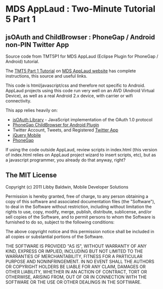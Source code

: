 # MDS AppLaud : Two-Minute Tutorial 5 Part 1 

## jsOAuth and ChildBrowser : PhoneGap / Android non-PIN Twitter App

Source code from TMT5P1 for MDS AppLaud (Eclipse Plugin for PhoneGap / Android) tutorial.

The [TMT5 Part 1 Tutorial](http://www.mobiledevelopersolutions.com/home/start/twominutetutorials/tmt5p1) on [MDS AppLaud website](http://www.mobiledevelopersolutions.com/) has complete instructions, this source and useful links.

This code is html/javascript/css and therefore not specific to Android. AppLaud projects using this code run very well on an AVD (Android Virtual Device), as well as a real Android 2.x device, with carrier or wifi connectivity.

This app relies heavily on:

* [jsOAuth Library](https://github.com/bytespider/jsOAuth) - JavaScript implementation of the OAuth 1.0 protocol
* [PhoneGap ChildBrowser for Android Plugin](https://github.com/phonegap/phonegap-plugins/tree/master/Android/ChildBrowser)
* Twitter Account, Tweets, and Registered [Twitter App](https://dev.twitter.com/)
* [jQuery Mobile](http://jquerymobile.com)
* [PhoneGap](http://phonegap.com)

If using the code outside AppLaud, review scripts in index.html (this version of index.html relies on AppLaud project wizard to insert scripts, etc), but as a javascript programmer, you already do that anyway, right?

## The MIT License

Copyright (c) 2011 Libby Baldwin, Mobile Developer Solutions 

Permission is hereby granted, free of charge, to any person obtaining a copy of this software and associated documentation files (the "Software"), to deal in the Software without restriction, including without limitation the rights to use, copy, modify, merge, publish, distribute, sublicense, and/or sell copies of the Software, and to permit persons to whom the Software is furnished to do so, subject to the following conditions:

The above copyright notice and this permission notice shall be included in all copies or substantial portions of the Software.

THE SOFTWARE IS PROVIDED "AS IS", WITHOUT WARRANTY OF ANY KIND, EXPRESS OR IMPLIED, INCLUDING BUT NOT LIMITED TO THE WARRANTIES OF MERCHANTABILITY, FITNESS FOR A PARTICULAR PURPOSE AND NONINFRINGEMENT. IN NO EVENT SHALL THE AUTHORS OR COPYRIGHT HOLDERS BE LIABLE FOR ANY CLAIM, DAMAGES OR OTHER LIABILITY, WHETHER IN AN ACTION OF CONTRACT, TORT OR OTHERWISE, ARISING FROM, OUT OF OR IN CONNECTION WITH THE SOFTWARE OR THE USE OR OTHER DEALINGS IN THE SOFTWARE.
